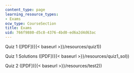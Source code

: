 ```yaml
---
content_type: page
learning_resource_types:
- Exams
ocw_type: CourseSection
title: Exams
uid: 766f9880-d5c8-4376-4bd0-ed6a2d4d63ac
---
```


Quiz 1 ([PDF]({{< baseurl >}}/resources/quiz1))

Quiz 1 Solutions ([PDF]({{< baseurl >}}/resources/quiz1_sol))

Quiz 2 ([PDF]({{< baseurl >}}/resources/test2))
